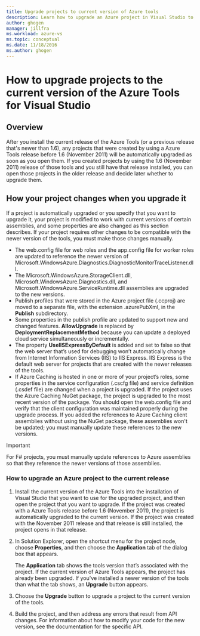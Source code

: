 ```yaml
---
title: Upgrade projects to current version of Azure tools
description: Learn how to upgrade an Azure project in Visual Studio to the current version of the Azure tools
author: ghogen
manager: jillfra
ms.workload: azure-vs
ms.topic: conceptual
ms.date: 11/18/2016
ms.author: ghogen
---
```

# How to upgrade projects to the current version of the Azure Tools for Visual Studio
## Overview
After you install the current release of the Azure Tools (or a previous release that's newer than 1.6), any projects that were created by using a Azure Tools release before 1.6 (November 2011) will be automatically upgraded as soon as you open them. If you created projects by using the 1.6 (November 2011) release of those tools and you still have that release installed, you can open those projects in the older release and decide later whether to upgrade them.

## How your project changes when you upgrade it
If a project is automatically upgraded or you specify that you want to upgrade it, your project is modified to work with current versions of certain assemblies, and some properties are also changed as this section describes. If your project requires other changes to be compatible with the newer version of the tools, you must make those changes manually.

* The web.config file for web roles and the app.config file for worker roles are updated to reference the newer version of Microsoft.WindowsAzure.Diagnostics.DiagnosticMonitorTraceListener.dll.
* The Microsoft.WindowsAzure.StorageClient.dll, Microsoft.WindowsAzure.Diagnostics.dll, and Microsoft.WindowsAzure.ServiceRuntime.dll assemblies are upgraded to the new versions.
* Publish profiles that were stored in the Azure project file (.ccproj) are moved to a separate file, with the extension .azurePubXml, in the **Publish** subdirectory.
* Some properties in the publish profile are updated to support new and changed features. **AllowUpgrade** is replaced by **DeploymentReplacementMethod** because you can update a deployed cloud service simultaneously or incrementally.
* The property **UseIISExpressByDefault** is added and set to false so that the web server that’s used for debugging won’t automatically change from Internet Information Services (IIS) to IIS Express. IIS Express is the default web server for projects that are created with the newer releases of the tools.
* If Azure Caching is hosted in one or more of your project’s roles, some properties in the service configuration (.cscfg file) and service definition (.csdef file) are changed when a project is upgraded. If the project uses the Azure Caching NuGet package, the project is upgraded to the most recent version of the package. You should open the web.config file and verify that the client configuration was maintained properly during the upgrade process. If you added the references to Azure Caching client assemblies without using the NuGet package, these assemblies won't be updated; you must manually update these references to the new versions.

> [!IMPORTANT]
> For F# projects, you must manually update references to Azure assemblies so that they reference the newer versions of those assemblies.
>
>

### How to upgrade an Azure project to the current release
1. Install the current version of the Azure Tools into the installation of Visual Studio that you want to use for the upgraded project, and then open the project that you want to upgrade. If the project was created with a Azure Tools release before 1.6 (November 2011), the project is automatically upgraded to the current version. If the project was created with the November 2011 release and that release is still installed, the project opens in that release.
2. In Solution Explorer, open the shortcut menu for the project node, choose **Properties**, and then choose the **Application** tab of the dialog box that appears.

    The **Application** tab shows the tools version that’s associated with the project. If the current version of Azure Tools appears, the project has already been upgraded. If you've installed a newer version of the tools than what the tab shows, an **Upgrade** button appears.
3. Choose the **Upgrade** button to upgrade a project to the current version of the tools.
4. Build the project, and then address any errors that result from API changes. For information about how to modify your code for the new version, see the documentation for the specific API.
